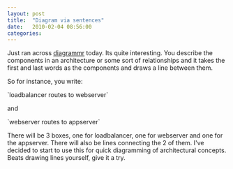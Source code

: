 ```yaml
---
layout: post
title:  "Diagram via sentences"
date:   2010-02-04 08:56:00
categories:   
---
```

<p>Just ran across <a href="http://www.diagrammr.com/">diagrammr</a> today. Its quite interesting. You describe the components in an architecture or some sort of relationships and it takes the first and last words as the components and draws a line between them.</p>
<p>So for instance, you write:</p>
<p>`loadbalancer routes to webserver`</p>
<p>and </p>
<p>`webserver routes to appserver`</p>
<p>There will be 3 boxes, one for loadbalancer, one for webserver and one for the appserver. There will also be lines connecting the 2 of them. I've decided to start to use this for quick diagramming of architectural concepts. Beats drawing lines yourself, give it a try.</p>
